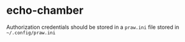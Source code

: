 # echo-chamber
Authorization credentials should be stored in a `praw.ini` file stored in `~/.config/praw.ini`
